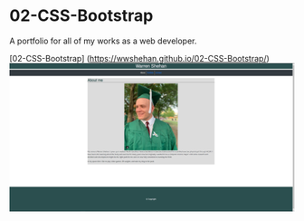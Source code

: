 # 02-CSS-Bootstrap
A portfolio for all of my works as a web developer.

[02-CSS-Bootstrap] (https://wwshehan.github.io/02-CSS-Bootstrap/)
![Screenshot of Index.html](screenshotIndex.jpg)


